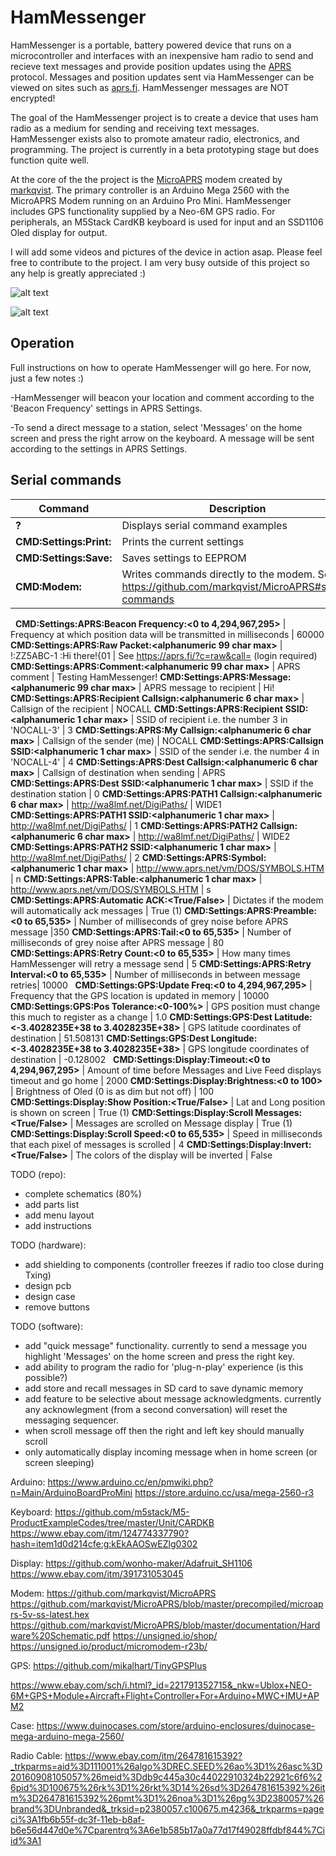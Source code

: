 # HamMessenger

HamMessenger is a portable, battery powered device that runs on a microcontroller and interfaces with an inexpensive ham radio to send and recieve text messages and provide position updates using the [APRS](http://www.aprs.org/doc/APRS101.PDF) protocol. Messages and position updates sent via HamMessenger can be viewed on sites such as [aprs.fi](https://aprs.fi). HamMessenger messages are NOT encrypted!

The goal of the HamMessenger project is to create a device that uses ham radio as a medium for sending and receiving text messages. HamMessenger exists also to promote amateur radio, electronics, and programming. The project is currently in a beta prototyping stage but does function quite well. 

At the core of the the project is the [MicroAPRS](https://github.com/markqvist/MicroAPRS) modem created by [markqvist](https://github.com/markqvist). The primary controller is an Arduino Mega 2560 with the MicroAPRS Modem running on an Arduino Pro Mini. HamMessenger includes GPS functionality supplied by a Neo-6M GPS radio. For peripherals, an M5Stack CardKB keyboard is used for input and an SSD1106 Oled display for output.

I will add some videos and pictures of the device in action asap. Please feel free to contribute to the project. I am very busy outside of this project so any help is greatly appreciated :)


![alt text](https://github.com/dalethomas81/HamMessenger/blob/master/Media/926EDB43-D454-4EA1-B1C2-569C25EFE7AD.jpeg)

![alt text](https://github.com/dalethomas81/HamMessenger/blob/master/Media/IMG_3982.jpeg)

## Operation

Full instructions on how to operate HamMessenger will go here. For now, just a few notes :)

-HamMessenger will beacon your location and comment according to the 'Beacon Frequency' settings in APRS Settings.

-To send a direct message to a station, select 'Messages' on the home screen and press the right arrow on the keyboard. A message will be sent according to the settings in APRS Settings.

## Serial commands

Command | Description | Example
--- | --- | :---
__?__ | Displays serial command examples
__CMD:Settings:Print:__ | Prints the current settings
__CMD:Settings:Save:__ | Saves settings to EEPROM
__CMD:Modem:__ | Writes commands directly to the modem. See https://github.com/markqvist/MicroAPRS#serial-commands | CMD:Modem:cNOCALL
&nbsp;
__CMD:Settings:APRS:Beacon Frequency:<0 to 4,294,967,295>__ | Frequency at which position data will be transmitted in milliseconds | 60000
__CMD:Settings:APRS:Raw Packet:<alphanumeric 99 char max>__ | !:ZZ5ABC-1 :Hi there!{01 | See https://aprs.fi/?c=raw&call= (login required)
__CMD:Settings:APRS:Comment:<alphanumeric 99 char max>__ | APRS comment | Testing HamMessenger!
__CMD:Settings:APRS:Message:<alphanumeric 99 char max>__ | APRS message to recipient | Hi!
__CMD:Settings:APRS:Recipient Callsign:<alphanumeric 6 char max>__ | Callsign of the recipient | NOCALL
__CMD:Settings:APRS:Recipient SSID:<alphanumeric 1 char max>__ | SSID of recipient i.e. the number 3 in 'NOCALL-3' | 3
__CMD:Settings:APRS:My Callsign:<alphanumeric 6 char max>__ | Callsign of the sender (me) | NOCALL
__CMD:Settings:APRS:Callsign SSID:<alphanumeric 1 char max>__ | SSID of the sender i.e. the number 4 in 'NOCALL-4' | 4
__CMD:Settings:APRS:Dest Callsign:<alphanumeric 6 char max>__ | Callsign of destination when sending | APRS
__CMD:Settings:APRS:Dest SSID:<alphanumeric 1 char max>__ | SSID if the destination station | 0
__CMD:Settings:APRS:PATH1 Callsign:<alphanumeric 6 char max>__ | http://wa8lmf.net/DigiPaths/ | WIDE1
__CMD:Settings:APRS:PATH1 SSID:<alphanumeric 1 char max>__ | http://wa8lmf.net/DigiPaths/ | 1
__CMD:Settings:APRS:PATH2 Callsign:<alphanumeric 6 char max>__ | http://wa8lmf.net/DigiPaths/ | WIDE2
__CMD:Settings:APRS:PATH2 SSID:<alphanumeric 1 char max>__ | http://wa8lmf.net/DigiPaths/ | 2
__CMD:Settings:APRS:Symbol:<alphanumeric 1 char max>__ | http://www.aprs.net/vm/DOS/SYMBOLS.HTM | n
__CMD:Settings:APRS:Table:<alphanumeric 1 char max>__ | http://www.aprs.net/vm/DOS/SYMBOLS.HTM | s
__CMD:Settings:APRS:Automatic ACK:<True/False>__ | Dictates if the modem will automatically ack messages | True (1)
__CMD:Settings:APRS:Preamble:<0 to 65,535>__ | Number of milliseconds of grey noise before APRS message |350
__CMD:Settings:APRS:Tail:<0 to 65,535>__ | Number of milliseconds of grey noise after APRS message | 80
__CMD:Settings:APRS:Retry Count:<0 to 65,535>__ | How many times HamMessenger will retry a message send | 5
__CMD:Settings:APRS:Retry Interval:<0 to 65,535>__ | Number of milliseconds in between message retries| 10000
&nbsp;
__CMD:Settings:GPS:Update Freq:<0 to 4,294,967,295>__ | Frequency that the GPS location is updated in memory | 10000
__CMD:Settings:GPS:Pos Tolerance:<0-100%>__ | GPS position must change this much to register as a change | 1.0
__CMD:Settings:GPS:Dest Latitude:<-3.4028235E+38 to 3.4028235E+38>__ | GPS latitude coordinates of destination | 51.508131
__CMD:Settings:GPS:Dest Longitude:<-3.4028235E+38 to 3.4028235E+38>__ | GPS longitude coordinates of destination | -0.128002
&nbsp;
__CMD:Settings:Display:Timeout:<0 to 4,294,967,295>__ | Amount of time before Messages and Live Feed displays timeout and go home | 2000
__CMD:Settings:Display:Brightness:<0 to 100>__ | Brightness of Oled (0 is as dim but not off) | 100
__CMD:Settings:Display:Show Position:<True/False>__ | Lat and Long position is shown on screen | True (1)
__CMD:Settings:Display:Scroll Messages:<True/False>__ | Messages are scrolled on Message display | True (1)
__CMD:Settings:Display:Scroll Speed:<0 to 65,535>__ | Speed in milliseconds that each pixel of messages is scrolled | 4
__CMD:Settings:Display:Invert:<True/False>__ | The colors of the display will be inverted | False

TODO (repo):
- complete schematics (80%)
- add parts list
- add menu layout
- add instructions

TODO (hardware):
- add shielding to components (controller freezes if radio too close during Txing)
- design pcb
- design case
- remove buttons

TODO (software):
- add "quick message" functionality. currently to send a message you highlight 'Messages' on the home screen and press the right key.
- add ability to program the radio for 'plug-n-play' experience (is this possible?)
- add store and recall messages in SD card to save dynamic memory
- add feature to be selective about message acknowledgments. currently any acknowlegment (from a second conversation) will reset the messaging sequencer.
- when scroll message off then the right and left key should manually scroll
- only automatically display incoming message when in home screen (or screen sleeping)

Arduino:
https://www.arduino.cc/en/pmwiki.php?n=Main/ArduinoBoardProMini
https://store.arduino.cc/usa/mega-2560-r3

Keyboard:
https://github.com/m5stack/M5-ProductExampleCodes/tree/master/Unit/CARDKB
https://www.ebay.com/itm/124774337790?hash=item1d0d214cfe:g:kEkAAOSwEZlg0302

Display:
https://github.com/wonho-maker/Adafruit_SH1106
https://www.ebay.com/itm/391731053045

Modem:
https://github.com/markqvist/MicroAPRS
https://github.com/markqvist/MicroAPRS/blob/master/precompiled/microaprs-5v-ss-latest.hex
https://github.com/markqvist/MicroAPRS/blob/master/documentation/Hardware%20Schematic.pdf
https://unsigned.io/shop/
https://unsigned.io/product/micromodem-r23b/

GPS:
https://github.com/mikalhart/TinyGPSPlus

https://www.ebay.com/sch/i.html?_id=221791352715&_nkw=Ublox+NEO-6M+GPS+Module+Aircraft+Flight+Controller+For+Arduino+MWC+IMU+APM2

Case:
https://www.duinocases.com/store/arduino-enclosures/duinocase-mega-arduino-mega-2560/

Radio Cable:
https://www.ebay.com/itm/264781615392?_trkparms=aid%3D111001%26algo%3DREC.SEED%26ao%3D1%26asc%3D20160908105057%26meid%3Ddb9c445a30c44022910324b22921c6f6%26pid%3D100675%26rk%3D1%26rkt%3D14%26sd%3D264781615392%26itm%3D264781615392%26pmt%3D1%26noa%3D1%26pg%3D2380057%26brand%3DUnbranded&_trksid=p2380057.c100675.m4236&_trkparms=pageci%3A1fb6b55f-dc3f-11eb-b8af-b6e56d447d0e%7Cparentrq%3A6e1b585b17a0a77d17f49028ffdbf844%7Ciid%3A1
